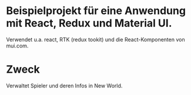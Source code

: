 # Beispielprojekt für eine Anwendung mit React, Redux und Material UI.

Verwendet u.a. react, RTK (redux tookit) und die React-Komponenten von mui.com.

# Zweck

Verwaltet Spieler und deren Infos in New World.

